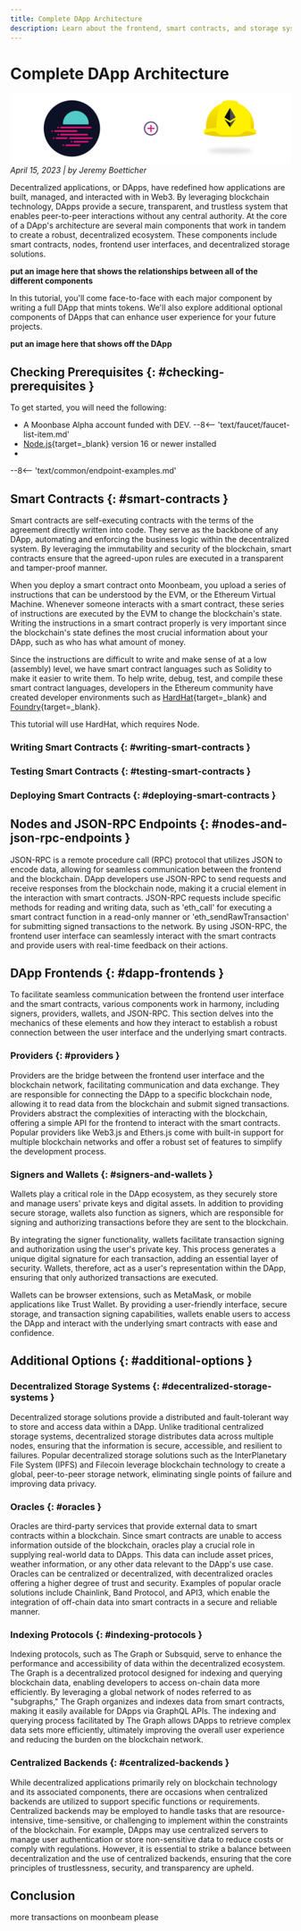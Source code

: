 ```yaml
---
title: Complete DApp Architecture
description: Learn about the frontend, smart contracts, and storage system of Decentralized Applications (DApp) by dissecting an entire example project.
---
```


# Complete DApp Architecture

![Learn about the entire architecture of DApps.](/images/tutorials/eth-api/hardhat-start-to-end/hardhat-banner.png)
_April 15, 2023 | by Jeremy Boetticher_

Decentralized applications, or DApps, have redefined how applications are built, managed, and interacted with in Web3. By leveraging blockchain technology, DApps provide a secure, transparent, and trustless system that enables peer-to-peer interactions without any central authority. At the core of a DApp's architecture are several main components that work in tandem to create a robust, decentralized ecosystem. These components include smart contracts, nodes, frontend user interfaces, and decentralized storage solutions.  

**put an image here that shows the relationships between all of the different components**

In this tutorial, you'll come face-to-face with each major component by writing a full DApp that mints tokens. We'll also explore additional optional components of DApps that can enhance user experience for your future projects.  

**put an image here that shows off the DApp**

## Checking Prerequisites {: #checking-prerequisites } 

To get started, you will need the following:

 - A Moonbase Alpha account funded with DEV. 
  --8<-- 'text/faucet/faucet-list-item.md'
 - [Node.js](https://nodejs.org/en/download/){target=_blank} version 16 or newer installed
 - 
--8<-- 'text/common/endpoint-examples.md'

## Smart Contracts {: #smart-contracts }

Smart contracts are self-executing contracts with the terms of the agreement directly written into code. They serve as the backbone of any DApp, automating and enforcing the business logic within the decentralized system. By leveraging the immutability and security of the blockchain, smart contracts ensure that the agreed-upon rules are executed in a transparent and tamper-proof manner.  

When you deploy a smart contract onto Moonbeam, you upload a series of instructions that can be understood by the EVM, or the Ethereum Virtual Machine. Whenever someone interacts with a smart contract, these series of instructions are executed by the EVM to change the blockchain's state. Writing the instructions in a smart contract properly is very important since the blockchain's state defines the most crucial information about your DApp, such as who has what amount of money.  

Since the instructions are difficult to write and make sense of at a low (assembly) level, we have smart contract languages such as Solidity to make it easier to write them. To help write, debug, test, and compile these smart contract languages, developers in the Ethereum community have created developer environments such as [HardHat](/tutorials/eth-api/hardhat-start-to-end.md){target=_blank} and [Foundry](/tutorials/eth-api/foundry-start-to-end.md){target=_blank}.  

This tutorial will use HardHat, which requires Node.

### Writing Smart Contracts {: #writing-smart-contracts }

### Testing Smart Contracts {: #testing-smart-contracts }

### Deploying Smart Contracts {: #deploying-smart-contracts }

## Nodes and JSON-RPC Endpoints {: #nodes-and-json-rpc-endpoints }

JSON-RPC is a remote procedure call (RPC) protocol that utilizes JSON to encode data, allowing for seamless communication between the frontend and the blockchain. DApp developers use JSON-RPC to send requests and receive responses from the blockchain node, making it a crucial element in the interaction with smart contracts. JSON-RPC requests include specific methods for reading and writing data, such as 'eth_call' for executing a smart contract function in a read-only manner or 'eth_sendRawTransaction' for submitting signed transactions to the network. By using JSON-RPC, the frontend user interface can seamlessly interact with the smart contracts and provide users with real-time feedback on their actions.

## DApp Frontends {: #dapp-frontends }

To facilitate seamless communication between the frontend user interface and the smart contracts, various components work in harmony, including signers, providers, wallets, and JSON-RPC. This section delves into the mechanics of these elements and how they interact to establish a robust connection between the user interface and the underlying smart contracts.

### Providers {: #providers }

Providers are the bridge between the frontend user interface and the blockchain network, facilitating communication and data exchange. They are responsible for connecting the DApp to a specific blockchain node, allowing it to read data from the blockchain and submit signed transactions. Providers abstract the complexities of interacting with the blockchain, offering a simple API for the frontend to interact with the smart contracts. Popular providers like Web3.js and Ethers.js come with built-in support for multiple blockchain networks and offer a robust set of features to simplify the development process.

### Signers and Wallets {: #signers-and-wallets }

Wallets play a critical role in the DApp ecosystem, as they securely store and manage users' private keys and digital assets. In addition to providing secure storage, wallets also function as signers, which are responsible for signing and authorizing transactions before they are sent to the blockchain.  

By integrating the signer functionality, wallets facilitate transaction signing and authorization using the user's private key. This process generates a unique digital signature for each transaction, adding an essential layer of security. Wallets, therefore, act as a user's representation within the DApp, ensuring that only authorized transactions are executed.  

Wallets can be browser extensions, such as MetaMask, or mobile applications like Trust Wallet. By providing a user-friendly interface, secure storage, and transaction signing capabilities, wallets enable users to access the DApp and interact with the underlying smart contracts with ease and confidence.  

## Additional Options {: #additional-options }

### Decentralized Storage Systems {: #decentralized-storage-systems }

Decentralized storage solutions provide a distributed and fault-tolerant way to store and access data within a DApp. Unlike traditional centralized storage systems, decentralized storage distributes data across multiple nodes, ensuring that the information is secure, accessible, and resilient to failures. Popular decentralized storage solutions such as the InterPlanetary File System (IPFS) and Filecoin leverage blockchain technology to create a global, peer-to-peer storage network, eliminating single points of failure and improving data privacy.

### Oracles {: #oracles }

Oracles are third-party services that provide external data to smart contracts within a blockchain. Since smart contracts are unable to access information outside of the blockchain, oracles play a crucial role in supplying real-world data to DApps. This data can include asset prices, weather information, or any other data relevant to the DApp's use case. Oracles can be centralized or decentralized, with decentralized oracles offering a higher degree of trust and security. Examples of popular oracle solutions include Chainlink, Band Protocol, and API3, which enable the integration of off-chain data into smart contracts in a secure and reliable manner.  

### Indexing Protocols {: #indexing-protocols }

Indexing protocols, such as The Graph or Subsquid, serve to enhance the performance and accessibility of data within the decentralized ecosystem. The Graph is a decentralized protocol designed for indexing and querying blockchain data, enabling developers to access on-chain data more efficiently. By leveraging a global network of nodes referred to as "subgraphs," The Graph organizes and indexes data from smart contracts, making it easily available for DApps via GraphQL APIs. The indexing and querying process facilitated by The Graph allows DApps to retrieve complex data sets more efficiently, ultimately improving the overall user experience and reducing the burden on the blockchain network.

### Centralized Backends {: #centralized-backends }

While decentralized applications primarily rely on blockchain technology and its associated components, there are occasions when centralized backends are utilized to support specific functions or requirements. Centralized backends may be employed to handle tasks that are resource-intensive, time-sensitive, or challenging to implement within the constraints of the blockchain. For example, DApps may use centralized servers to manage user authentication or store non-sensitive data to reduce costs or comply with regulations. However, it is essential to strike a balance between decentralization and the use of centralized backends, ensuring that the core principles of trustlessness, security, and transparency are upheld.  

## Conclusion

more transactions on moonbeam please